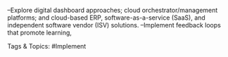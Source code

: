  –Explore digital dashboard approaches; cloud 
orchestrator/management platforms; and cloud-based 
ERP, software-as-a-service (SaaS), and independent 
software vendor (ISV) solutions.
 –Implement feedback loops that promote learning,  

   Tags & Topics:
   #Implement